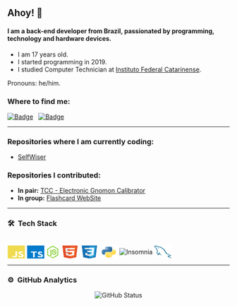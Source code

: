 ## Ahoy! 👋

#### I am a back-end developer from Brazil, passionated by programming, technology and hardware devices.
    
- I am 17 years old.    
- I started programming in 2019.    
- I studied Computer Technician at <a href="http://sombrio.ifc.edu.br/" title="Institutional Website">Instituto Federal Catarinense</a>.
  
Pronouns: he/him.
</h4>

### Where to find me:

[![Badge](https://img.shields.io/badge/Pedro%20Duarte-blue?style=flat-square&logo=Linkedin&logoColor=white)](https://www.linkedin.com/in/pedro-duarte-5b5356214/) &nbsp;
[![Badge](https://img.shields.io/badge/-pe.of.duarte@gmail.com-c14438?style=flat-square&logo=Gmail&logoColor=white&link=mailto:pe.of.duarte@gmail.com)](mailto:pe.of.duarte@gmail.com)

---

### Repositories where I am currently coding:

- [SelfWiser](https://github.com/Studio-024/self-wiser)

### Repositories I contributed:

- **In pair:** [TCC - Electronic Gnomon Calibrator](https://github.com/AlexandreXYZ/CGE)
- **In group:** [Flashcard WebSite](https://github.com/Studio-024/projeto01)

---

### 🛠 &nbsp;Tech Stack

<div style="display: inline_block"><br>
	<img align="center" alt="JavaScript" title="JavaScript" height="30" width="40" src="https://raw.githubusercontent.com/devicons/devicon/master/icons/javascript/javascript-plain.svg" />
	<img align="center" alt="TypeScript" title="TypeScript" height="30" width="40" src="https://raw.githubusercontent.com/devicons/devicon/master/icons/typescript/typescript-plain.svg" />
	<img align="center" alt="NodeJS" title="NodeJS" height="30" src="https://raw.githubusercontent.com/devicons/devicon/master/icons/nodejs/nodejs-original.svg" />
	<img align="center" alt="HTML" title="HTML" height="30" width="40" src="https://raw.githubusercontent.com/devicons/devicon/master/icons/html5/html5-original.svg" />
	<img align="center" alt="CSS" title="CSS" height="30" width="40" src="https://raw.githubusercontent.com/devicons/devicon/master/icons/css3/css3-original.svg" />
	<img align="center" alt="Python" title="Python" height="30" width="40" src="https://raw.githubusercontent.com/devicons/devicon/master/icons/python/python-original.svg" />
	<img align="center" alt="Insomnia" title="Insomnia" height="30" src="https://dashboard.snapcraft.io/site_media/appmedia/2018/04/twitter-card-icon.png" />
	<img align="center" alt="MySQL" title="MySQL" height="30" width="40" src="https://raw.githubusercontent.com/devicons/devicon/master/icons/mysql/mysql-original.svg" />
</div>

---

### ⚙️ &nbsp;GitHub Analytics

<div align="center">

![GitHub Status](https://github-readme-stats.vercel.app/api?username=k1vz&show_icons=true&theme=radical&include_all_commits=true)

